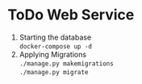 # ToDo Web Service

1. Starting the database  
`docker-compose up -d`
2. Applying Migrations  
`./manage.py makemigrations`  
`./manage.py migrate`

